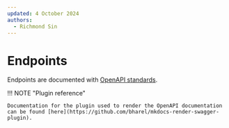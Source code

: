 ```yaml
---
updated: 4 October 2024
authors:
  - Richmond Sin
---
```


# Endpoints

Endpoints are documented with [OpenAPI standards](https://swagger.io/specification/).

!!! NOTE "Plugin reference"

    Documentation for the plugin used to render the OpenAPI documentation can be found [here](https://github.com/bharel/mkdocs-render-swagger-plugin).
